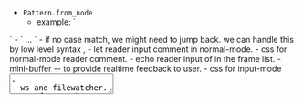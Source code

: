 - `Pattern.from_node`
  - example: `
<dialog>
<teacher>$teacher ...$teacher_notes</teacher>
<student>$student ...$student_notes</student>
</dialog>
`
- `<match> <case></case> ... </match>`
  - if no case match, we might need to jump back.
    we can handle this by low level syntax <jump>,
- let reader input comment in normal-mode.
- css for normal-mode reader comment.
- echo reader input of <input-node> in the frame list.
- mini-buffer -- to provide realtime feedback to user.
- css for input-mode <textarea>.
- ws and filewatcher.
- per frame schema.
# little
- hand written xml lexer.
  - build xml Node from token by a stack machine.
# error handling
- handle frame parsing error in a general way.
# layout
- `Nav` for navigation -- table of contents, jump to chapters.
# content
- finish chapter 1
# 教学法调查报告。
- 考虑 little book 与所实现的语言之间的关系，
  little book 好像在于给每部分实现代码写测试用例。
  - 并且用到了某个解释范式。
# dialog & im-app ux
- make the dialog looks like im apps.
# canvas
- 涂抹果酱的地方给一个 canvas 画板。
# dialog gen
- 可以生成解释程序运行的对话（程序，参数 -- 对话）。
# for reader
- reader login.
- session to record reading progress.
- let reader answer first, then show the answer.
- let reader make comments, and export new commented books.
# deploy
- fix heroku file.
